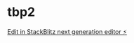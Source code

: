 # tbp2

[Edit in StackBlitz next generation editor ⚡️](https://stackblitz.com/~/github.com/jputnam61/tbp2)